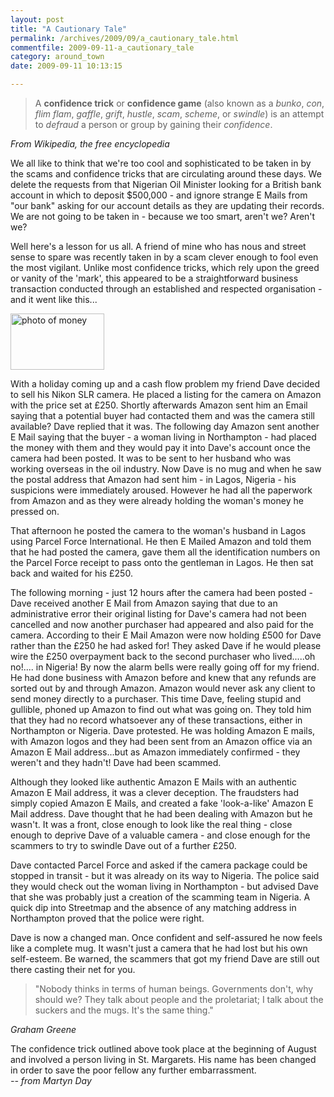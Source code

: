 ```yaml
---
layout: post
title: "A Cautionary Tale"
permalink: /archives/2009/09/a_cautionary_tale.html
commentfile: 2009-09-11-a_cautionary_tale
category: around_town
date: 2009-09-11 10:13:15

---
```


> A **confidence trick** or **confidence game** (also known as a *bunko*, *con*, *flim flam*, *gaffle*, *grift*, *hustle*, *scam*, *scheme*, or *swindle*) is an attempt to *defraud* a person or group by gaining their *confidence*.

<cite>From Wikipedia, the free encyclopedia</cite>

We all like to think that we're too cool and sophisticated to be taken in by the scams and confidence tricks that are circulating around these days. We delete the requests from that Nigerian Oil Minister looking for a British bank account in which to deposit $500,000 - and ignore strange E Mails from "our bank" asking for our account details as they are updating their records. We are not going to be taken in - because we too smart, aren't we? Aren't we?

Well here's a lesson for us all. A friend of mine who has nous and street sense to spare was recently taken in by a scam clever enough to fool even the most vigilant. Unlike most confidence tricks, which rely upon the greed or vanity of the 'mark', this appeared to be a straightforward business transaction conducted through an established and respected organisation - and it went like this...

<a href="/assets/images/2009/money.png"><img src="/assets/images/2009/money-thumb.png" width="150" height="90" alt="photo of money" class="photo right" /></a>

With a holiday coming up and a cash flow problem my friend Dave decided to sell his Nikon SLR camera. He placed a listing for the camera on Amazon with the price set at £250. Shortly afterwards Amazon sent him an Email saying that a potential buyer had contacted them and was the camera still available? Dave replied that it was. The following day Amazon sent another E Mail saying that the buyer - a woman living in Northampton - had placed the money with them and they would pay it into Dave's account once the camera had been posted. It was to be sent to her husband who was working overseas in the oil industry. Now Dave is no mug and when he saw the postal address that Amazon had sent him - in Lagos, Nigeria - his suspicions were immediately aroused. However he had all the paperwork from Amazon and as they were already holding the woman's money he pressed on.

That afternoon he posted the camera to the woman's husband in Lagos using Parcel Force International. He then E Mailed Amazon and told them that he had posted the camera, gave them all the identification numbers on the Parcel Force receipt to pass onto the gentleman in Lagos. He then sat back and waited for his £250.

The following morning - just 12 hours after the camera had been posted - Dave received another E Mail from Amazon saying that due to an administrative error their original listing for Dave's camera had not been cancelled and now another purchaser had appeared and also paid for the camera. According to their E Mail Amazon were now holding £500 for Dave rather than the £250 he had asked for! They asked Dave if he would please wire the £250 overpayment back to the second purchaser who lived.....oh no!.... in Nigeria! By now the alarm bells were really going off for my friend. He had done business with Amazon before and knew that any refunds are sorted out by and through Amazon. Amazon would never ask any client to send money directly to a purchaser. This time Dave, feeling stupid and gullible, phoned up Amazon to find out what was going on. They told him that they had no record whatsoever any of these transactions, either in Northampton or Nigeria. Dave protested. He was holding Amazon E mails, with Amazon logos and they had been sent from an Amazon office via an Amazon E Mail address...but as Amazon immediately confirmed - they weren't and they hadn't! Dave had been scammed.

Although they looked like authentic Amazon E Mails with an authentic Amazon E Mail address, it was a clever deception. The fraudsters had simply copied Amazon E Mails, and created a fake 'look-a-like' Amazon E Mail address. Dave thought that he had been dealing with Amazon but he wasn't. It was a front, close enough to look like the real thing - close enough to deprive Dave of a valuable camera - and close enough for the scammers to try to swindle Dave out of a further £250.

Dave contacted Parcel Force and asked if the camera package could be stopped in transit - but it was already on its way to Nigeria. The police said they would check out the woman living in Northampton - but advised Dave that she was probably just a creation of the scamming team in Nigeria. A quick dip into Streetmap and the absence of any matching address in Northampton proved that the police were right.

Dave is now a changed man. Once confident and self-assured he now feels like a complete mug. It wasn't just a camera that he had lost but his own self-esteem. Be warned, the scammers that got my friend Dave are still out there casting their net for you.

> "Nobody thinks in terms of human beings. Governments don't, why should we? They talk about people and the proletariat; I talk about the suckers and the mugs. It's the same thing."

<cite>Graham Greene</cite>

<div markdown="1" class="box">
The confidence trick outlined above took place at the beginning of August and involved a person living in St. Margarets. His name has been changed in order to save the poor fellow any further embarrassment.

</div>
<cite>-- from Martyn Day</cite>
